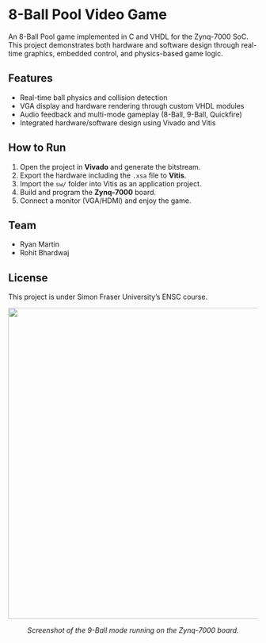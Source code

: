 # 8-Ball Pool Video Game

An 8-Ball Pool game implemented in C and VHDL for the Zynq-7000 SoC.
This project demonstrates both hardware and software design through real-time graphics, embedded control, and physics-based game logic.


## Features
- Real-time ball physics and collision detection  
- VGA display and hardware rendering through custom VHDL modules  
- Audio feedback and multi-mode gameplay (8-Ball, 9-Ball, Quickfire)  
- Integrated hardware/software design using Vivado and Vitis


## How to Run
1. Open the project in **Vivado** and generate the bitstream.  
2. Export the hardware including the `.xsa` file to **Vitis**.  
3. Import the `sw/` folder into Vitis as an application project.  
4. Build and program the **Zynq-7000** board.  
5. Connect a monitor (VGA/HDMI) and enjoy the game.


##  Team
- Ryan Martin 
- Rohit Bhardwaj


## License
This project is under Simon Fraser University’s ENSC course.


<p align="center">
  <img width="1070" height="628" alt="image" src="https://github.com/user-attachments/assets/16f702e0-2555-429d-9a12-726cd8f1138d" />
</p>
<p align="center"><em>Screenshot of the 9-Ball mode running on the Zynq-7000 board.</em></p>
